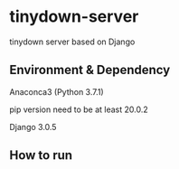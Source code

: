 # tinydown-server

tinydown server based on Django

## Environment & Dependency

Anaconca3 (Python 3.7.1)

pip version need to be at least 20.0.2

Django 3.0.5

## How to run
